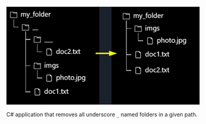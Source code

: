 ![whatitdoes.jpg](https://github.com/5hanazar/AntiMess/blob/master/whatitdoes.jpg)

C# application that removes all underscore `_` named folders in a given path.